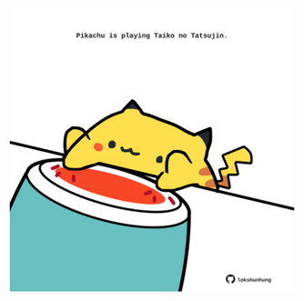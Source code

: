 <!-- built at 28/04/2024, 14:00:43 UTC -->
<p align="center">
  <img width="500" height="500" src="./ReadmeImage.svg">
</p>
